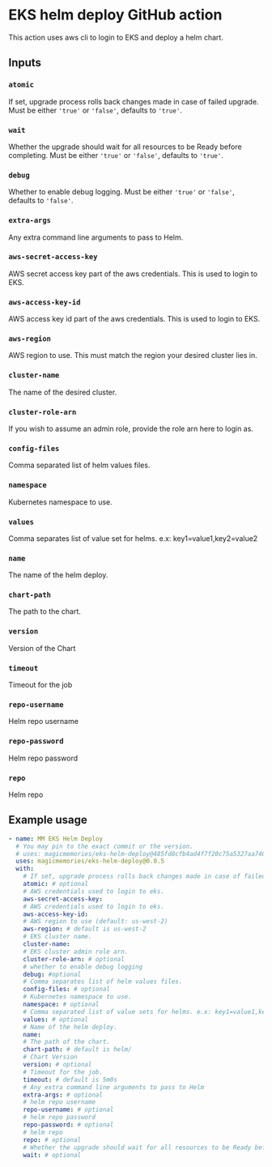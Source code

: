 # EKS helm deploy GitHub action

This action uses aws cli to login to EKS and deploy a helm chart.

## Inputs

### `atomic`

If set, upgrade process rolls back changes made in case of failed upgrade. Must be either `'true'` or `'false'`, defaults to `'true'`.

### `wait`

Whether the upgrade should wait for all resources to be Ready before completing. Must be either `'true'` or `'false'`, defaults to `'true'`.

### `debug`

Whether to enable debug logging. Must be either `'true'` or `'false'`, defaults to `'false'`.

### `extra-args`

Any extra command line arguments to pass to Helm.


### `aws-secret-access-key`

AWS secret access key part of the aws credentials. This is used to login to EKS.

### `aws-access-key-id`

AWS access key id part of the aws credentials. This is used to login to EKS.

### `aws-region`

AWS region to use. This must match the region your desired cluster lies in.

### `cluster-name`

The name of the desired cluster.

### `cluster-role-arn`

If you wish to assume an admin role, provide the role arn here to login as.

### `config-files`

Comma separated list of helm values files.

### `namespace`

Kubernetes namespace to use.

### `values`

Comma separates list of value set for helms. e.x: key1=value1,key2=value2

### `name`

The name of the helm deploy.

### `chart-path`

The path to the chart.

### `version`

Version of the Chart

### `timeout`

Timeout for the job

### `repo-username`

Helm repo username

### `repo-password`

Helm repo password

### `repo`

Helm repo

## Example usage

```yaml
- name: MM EKS Helm Deploy
  # You may pin to the exact commit or the version.
  # uses: magicmemories/eks-helm-deploy@485fd8cfb4ad4f7f20c75a5327aa740cf5331c34
  uses: magicmemories/eks-helm-deploy@0.0.5
  with:
    # If set, upgrade process rolls back changes made in case of failed upgrade.
    atomic: # optional
    # AWS credentials used to login to eks.
    aws-secret-access-key: 
    # AWS credentials used to login to eks.
    aws-access-key-id: 
    # AWS region to use (default: us-west-2)
    aws-region: # default is us-west-2
    # EKS cluster name.
    cluster-name: 
    # EKS cluster admin role arn.
    cluster-role-arn: # optional
    # whether to enable debug logging
    debug: #optional
    # Comma separates list of helm values files.
    config-files: # optional
    # Kubernetes namespace to use.
    namespace: # optional
    # Comma separated list of value sets for helms. e.x: key1=value1,key2=value2
    values: # optional
    # Name of the helm deploy.
    name: 
    # The path of the chart.
    chart-path: # default is helm/
    # Chart Version
    version: # optional
    # Timeout for the job.
    timeout: # default is 5m0s
    # Any extra command line arguments to pass to Helm
    extra-args: # optional
    # helm repo username
    repo-username: # optional
    # helm repo password
    repo-password: # optional
    # helm repo
    repo: # optional
    # Whether the upgrade should wait for all resources to be Ready before completing
    wait: # optional
```
